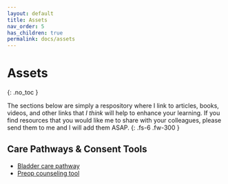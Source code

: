 ```yaml
---
layout: default
title: Assets
nav_order: 5
has_children: true
permalink: docs/assets
---
```


# Assets
{: .no_toc }

The sections below are simply a respository where I link to articles, books, videos, and other links that _I think_ will help to enhance your learning. If you find resources that you would like me to share with your colleagues, please send them to me and I will add them ASAP.
{: .fs-6 .fw-300 }

## Care Pathways & Consent Tools

* [Bladder care pathway](/handbook/assets/pdfs/oab-pad.pdf)
* [Preop counseling tool](/handbook/assets/pdfs/preop_counseling_v4.pdf)